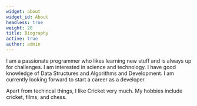 ```yaml
---
widget: about
widget_id: About
headless: true
weight: 20
title: Biography
active: true
author: admin
---
```

I am a passionate programmer who likes learning new stuff and is always up for challenges. I am interested in science and technology. I have good knowledge of Data Structures and Algorithms and Development. I am currently looking forward to start a career as a developer.

Apart from techincal things, I like Cricket very much. My hobbies include cricket, films, and chess.